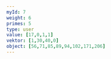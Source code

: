 ```yaml
---
myId: 7
weight: 6
primes: 5
type: user
value: [17,0,1,1]
vektor: [1,30,40,0]
object: [56,71,85,89,94,102,171,206]
---
```


